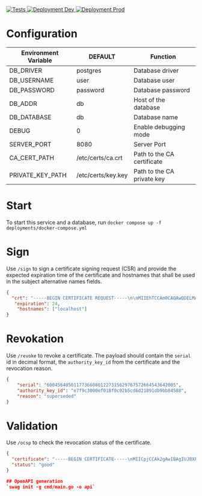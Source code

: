 <a href="https://github.com/SENERGY-Platform/cert-certificate-authority/actions/workflows/test.yml" rel="nofollow">
        <img src="https://github.com/SENERGY-Platform/cert-certificate-authority/actions/workflows/test.yml/badge.svg" alt="Tests" />
</a>

<a href="https://github.com/SENERGY-Platform/cert-certificate-authority/actions/workflows/dev.yml" rel="nofollow">
    <img src="https://github.com/SENERGY-Platform/cert-certificate-authority/actions/workflows/dev.yml/badge.svg" alt="Deployment Dev" />
</a>

<a href="https://github.com/SENERGY-Platform/cert-certificate-authority/actions/workflows/prod.yml" rel="nofollow">
    <img src="https://github.com/SENERGY-Platform/cert-certificate-authority/actions/workflows/prod.yml/badge.svg" alt="Deployment Prod" />
</a>

# Configuration 
| Environment Variable | DEFAULT | Function |
| -------------------- | ------- | -------- |
| DB_DRIVER            | postgres | Database driver |
| DB_USERNAME | user | Database user |
| DB_PASSWORD | password | Database password |
| DB_ADDR | db | Host of the database |
| DB_DATABASE | db | Database name |
| DEBUG | 0 | Enable debugging mode |
| SERVER_PORT | 8080 | Server Port |
| CA_CERT_PATH | /etc/certs/ca.crt | Path to the CA certificate |
| PRIVATE_KEY_PATH | /etc/certs/key.key | Path to the CA private key |


# Start
To start this service and a database, run `docker compose up -f deployments/docker-compose.yml`

# Sign
Use `/sign` to sign a certificate signing request (CSR) and provide the expected expiration time of the certificate and hostnames that shall be used in the subject alternative names fields.

```json
{
  "crt": "-----BEGIN CERTIFICATE REQUEST-----\n\nMIIEhTCCAm0CAQAwQDELMAkGA1UEBhMCQVUxEzARBgNVBAgMClNvbWUtU3RhdGUx\n\nDDAKBgNVBAoMA29yZzEOMAwGA1UEAwwFYWRtaW4wggIiMA0GCSqGSIb3DQEBAQUA\n\nA4ICDwAwggIKAoICAQDFFWFSwXq5D5f12/Mw18rFuFq+21nNm//fv4SXayec9wa/\n\nlA/Gc/oYSbL0xMCrGWc4/99hogSp4XeIytJHUl44pFTcHdexn6908Vb6GxN7Kswm\n\nuAFmmaOu1LYruEZAhZjAZUn9VyQTACkUqHUHEI3p+jzl7QL0wO1MgPgi9Egy6bIR\n\nvrPQA/ea6Dv4KF/XfPDXoOCkivGbTpu05mdzW7Ap+jtwD+52HG3okwJB/eJWyX4F\n\nsPvjrE+eOy6vNVxRwauw1omrW6IGPqGwNd+g7R2PQj6tyaOFQ1qs9powrjb17abo\n\nv5wOwhVKjkfQOhunO+GQ8puLROHdyrz2Hudebjj4ToVNBR1pbjLJQmhh9YqEOxod\n\nofD4FMzGbKwa8LGCRSMriaCfA1DL2ATY8I48PsdM0UykfkOro1F/LpzumrkUek6t\n\nO0CKrOa1IrFlOsPBw5xkbTKabbVvPuzfaY28TVZUJEcv16m/V4p2l33pg2p0xpvg\n\nqt6l4/cwwunDtKWweP0ONcM6pSg97V2MhJUwAC+eUgTOxc63yqFeK8dEgGP8GR87\n\nQfr2mRW/zrY1hgnLL78/LK5HNj8SkzQEZAVJ6hGrc1XilSfHy9z3PluU2P9bUjuM\n\nbz86DID/QppNTr5t7Q+gQ8Ho+GtbUrtkuPaE8W9I6eLqE5VbCKOkAC4JFglEBQID\n\nAQABoAAwDQYJKoZIhvcNAQELBQADggIBAC6pxAIHNFGe5qT4WvqzaY9bhkO27qWL\n\neOeYammnM63RjGpSAzPyreqaAq4zf0bdnfJ0WrGd+MV75oyVsTAxqaVMrWHy5c13\n\nQcIwccvqp/7Pzo//UVKVtxajU3xDDdjaB+Ng8TxAjSDS3hmwUlcQkVuNPbTatG9t\n\nKZQYX0g7Wm2im1l6NwJG9EczjT11VJkLqhbsHx22m20C1O3X2JZy9xxx+Gsi9b2f\n\n7GQAQ/m7313w/AuN/AMkrnO19iPCD9zcDlsvjDm6m72gADVht+XPkvZ9+T3GmdZv\n\nbyD/ZpgnuEMhccz5+6Uri3LcBwGou7r0R+hDLAI29YZm/zY7uNDP8twnbKsrJkp7\n\niHZvMyTVL++tpAGv2Ztpw6QO48gsJhRitD88atvMn7PzGvpnMZ4K3h1JioUyvF6V\n\nBvdlDDt00XA71dUa2S8Wwi9AbBH0nJ5q8f5r1w9leeT4bMPCnSPAbKs+VF5dCInk\n\nP32dgc0C0hzWvrod4fzgcGU/JE5uCGTEktf+AGh4EPUhwKGRNh78Qts85nVVAPLy\n\n9YJIIOdTcktye1j2glr7wc6f3grTgB0JwKQzRHDDHDIkC1pexawUcDTo8+RP5F5T\n\nDEwdgmXavwJXFPSE1dZbBowX4QKXfDGvDckZg2336SUoTS1KzZNS8o2nL0pYNVKo\n\nfjgZ6fnblEXr\n\n-----END CERTIFICATE REQUEST-----",
   "expiration": 24,
    "hostnames": ["localhost"]
}
```

# Revokation
Use `/revoke` to revoke a certificate. The payload should contain the `serial` id in decimal format, the `authority_key_id` from the certificate and the revocation reason.

```json
{
    "serial": "600456405011773660801227315629767572664543642005",
    "authority_key_id": "e7f9c3000ef018f0c02b5cd6d21891db9bb84588",
    "reason": "superseded"
}
```

# Validation
Use `/ocsp` to check the revocation status of the certificate.
```json
{
  "certificate": "-----BEGIN CERTIFICATE-----\nMIICpjCCAk2gAwIBAgIUJ8XFaEt2OZc3nWlZwENFg+Xzb9cwCgYIKoZIzj0EAwIw\ngYoxCzAJBgNVBAYTAkdCMRAwDgYDVQQIEwdFbmdsYW5kMQ8wDQYDVQQHEwZMb25k\nb24xFzAVBgNVBAoTDkN1c3RvbSBXaWRnZXRzMR0wGwYDVQQLExRDdXN0b20gV2lk\nZ2V0cyBIb3N0czEgMB4GA1UEAxMXaG9zdC5jdXN0b20td2lkZ2V0cy5jb20wHhcN\nMjIxMTA0MTM0NTAwWhcNMjMxMTA0MTM0NTAwWjBUMQswCQYDVQQGEwJBVTETMBEG\nA1UECBMKU29tZS1TdGF0ZTEhMB8GA1UEChMYSW50ZXJuZXQgV2lkZ2l0cyBQdHkg\nTHRkMQ0wCwYDVQQDEwRzZXBsMIGfMA0GCSqGSIb3DQEBAQUAA4GNADCBiQKBgQDG\nIQiecfFLdH60NdEVpotX3vX59ui7WlGtUqUprkYCz2Z0sbCue8+OLTEyuCcYlqTa\nuXbA7ofkvEBGyrOiqy00Hutskh/Cf1gDYVonaePiMrFOp4H4C8Ki4BlzkkX3+UIf\nJQvTWjup1pXLd/23aQYjJpE6xKIBMMPyNg1FJzFH9QIDAQABo38wfTAOBgNVHQ8B\nAf8EBAMCBaAwHQYDVR0lBBYwFAYIKwYBBQUHAwEGCCsGAQUFBwMCMAwGA1UdEwEB\n/wQCMAAwHQYDVR0OBBYEFNaLUFrjU9f0TO+lIRcVdeilvgWeMB8GA1UdIwQYMBaA\nFOf5wwAO8BjwwCtc1tIYkdubuEWIMAoGCCqGSM49BAMCA0cAMEQCIH5VHO0xJQcH\nnR6ufFAfiIpNbmHor1TQF/5BR/XotB2eAiAPsAmRG5VOQMGR0di6fijCsSqsq3hL\nX+k3jdvy+wfhgA==\n-----END CERTIFICATE-----\n",
  "status": "good"
}

## OpenAPI generation
`swag init -g cmd/main.go -o api`
